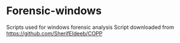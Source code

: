# Forensic-windows
Scripts used for windows forensic analysis
Script downloaded from https://github.com/SherifEldeeb/COPP

